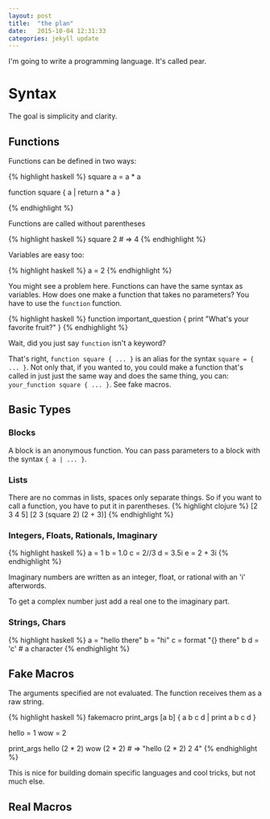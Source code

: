 ```yaml
---
layout: post
title:  "the plan"
date:   2015-10-04 12:31:33
categories: jekyll update
---
```


I'm going to write a programming language. 
It's called pear.

# Syntax

The goal is simplicity and clarity.

## Functions

Functions can be defined in two ways: 

{% highlight haskell %}
square a = a * a

function square { a | 
  return a * a
}

{% endhighlight %}

Functions are called without parentheses

{% highlight haskell %}
square 2 # => 4
{% endhighlight %}

Variables are easy too:

{% highlight haskell %}
a = 2
{% endhighlight %}

You might see a problem here. Functions can have the same syntax as variables.
How does one make a function that takes no parameters? You have to use the `function` function.

{% highlight haskell %}
function important_question {
  print "What's your favorite fruit?"
}
{% endhighlight %}

Wait, did you just say `function` isn't a keyword? 

That's right, `function square { ... }` is an alias for the syntax `square = { ... }`. Not only that, if you wanted to, you could make a function that's called in just just the same way and does the same thing, you can: `your_function square { ... }`. See fake macros.


## Basic Types

### Blocks

A block is an anonymous function. You can pass parameters to a block with the syntax `{ a | ... }`. 

### Lists

There are no commas in lists, spaces only separate things. So if you want to call a function, you have to put it in parentheses.
{% highlight clojure %}
[2 3 4 5]
[2 3 (square 2) (2 + 3)]
{% endhighlight %}

### Integers, Floats, Rationals, Imaginary

{% highlight haskell %}
a = 1
b = 1.0
c = 2//3
d = 3.5i
e = 2 + 3i
{% endhighlight %}

Imaginary numbers are written as an integer, float, or rational with an 'i' afterwords.

To get a complex number just add a real one to the imaginary part.

### Strings, Chars

{% highlight haskell %}
a = "hello there"
b = "hi"
c = format "{} there" b
d = 'c' # a character
{% endhighlight %}

## Fake Macros

The arguments specified are not evaluated. The function receives them as a raw string.

{% highlight haskell %}
fakemacro print_args [a b] { a b c d |
  print a b c d
}

hello = 1
wow = 2

print_args hello (2 * 2) wow (2 * 2) # => "hello (2 * 2) 2 4"
{% endhighlight %}

This is nice for building domain specific languages and cool tricks, but not much else.

## Real Macros
